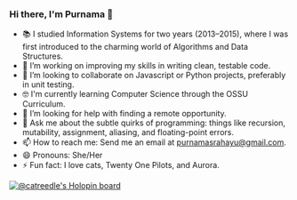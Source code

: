 ### Hi there, I'm Purnama 👋

- 📚 I studied Information Systems for two years (2013–2015), where I was first introduced to the charming world of Algorithms and Data Structures.
- 🌱 I’m working on improving my skills in writing clean, testable code.
- 👯 I’m looking to collaborate on Javascript or Python projects, preferably in unit testing.
- 🤓 I'm currently learning Computer Science through the OSSU Curriculum.
- 🤔 I’m looking for help with finding a remote opportunity.
- 💬 Ask me about the subtle quirks of programming: things like recursion, mutability, assignment, aliasing, and floating-point errors.
- 📫 How to reach me: Send me an email at purnamasrahayu@gmail.com.
- 😄 Pronouns: She/Her
- ⚡ Fun fact: I love cats, Twenty One Pilots, and Aurora.
<!--
**catreedle/catreedle** is a ✨ _special_ ✨ repository because its `README.md` (this file) appears on your GitHub profile.

Here are some ideas to get you started:

- 📚 I studied Information Systems for two years (2013–2015), where I was first introduced to the charming world of Algorithms and Data Structures.
- 🌱 I’m working on improving my skills in writing clean, testable code.
- 👯 I’m looking to collaborate on Javascript or Python projects, preferably in unit tests
- 🤓 I'm currently learning Computer Science with OSSU Curriculum
- 🤔 I’m looking for help with finding a remote opportunity
- 💬 Ask me about the subtle quirks of programming: things like recursion, mutability, assignment, aliasing, and floating-point errors.
- 📫 How to reach me: Send me an email at purnamasrahayu@gmail.com
- 😄 Pronouns: She/Her
- ⚡ Fun fact: I love cats, Twenty One Pilots, and Aurora
-->

<!--[![Top Langs](https://github-readme-stats.vercel.app/api/top-langs/?username=catreedle)](https://github.com/anuraghazra/github-readme-stats)

[![Leetcode Stats](https://leetcard.jacoblin.cool/catreedle)](https://leetcode.com/catreedle)
-->

[![@catreedle's Holopin board](https://holopin.me/catreedle)](https://holopin.io/@catreedle)
